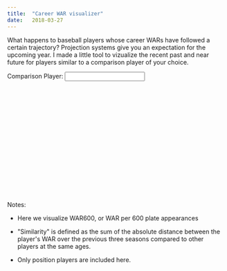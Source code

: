 ```yaml
---
title:  "Career WAR visualizer"
date:   2018-03-27
---
```

What happens to baseball players whose career WARs have followed a certain trajectory? Projection systems give you an expectation for the upcoming year. I made a little tool to vizualize the recent past and near future for players similar to a comparison player of your choice.


<style>
    .baseline {
        fill: none;
        stroke: red;
        stroke-linejoin: round;
        stroke-linecap: round;
        stroke-width: 4.5;
    }
    .similar {
        fill: none;
        stroke: #999999;
        stroke-linejoin: round;
        stroke-linecap: round;
        stroke-width: 2;
    }

    .svg-container{
         display: inline-block;
         position: relative;
         width: 100%;
         vertical-align: middle; /* top | middle | bottom ... do what you want */
    }

    .my-svg{ /* svg into : object, img or inline */
        display: block;
        position: absolute;
        top: 0;
        left: 0;
        width: 100%; /* only required for <img /> */
    }
    form {
        display:inline;
    }
    text {
        font-size:20px;
    }
</style>

<div>Comparison Player: 
<form id="playerForm">
    <input type="text" id="inputPlayerName">
</form>
</div>
<div class="svg-container">
    <svg preserveAspectRatio="xMinYMin meet" viewBox="0 0 960 500">
    </svg>
</div>

<link rel="stylesheet" href="auto-complete.css">
<script src="https://d3js.org/d3.v4.min.js"></script>
<script src="auto-complete.min.js"></script>
<script type="text/javascript">
    var svg = d3.select("svg"),
    margin = {top: 20, right: 20, bottom: 30, left: 50},
    width = 960 - margin.left - margin.right,
    height = 500 - margin.top - margin.bottom,
    g = svg.append("g").attr("transform", "translate(" + margin.left + "," + margin.top + ")"),
    players;
    
    var x = d3.scaleLinear()
        .domain([28, 33])
        .rangeRound([0, width]);
    var y = d3.scaleLinear()
            .domain([-2, 10])
            .rangeRound([height, 0]);

    g.append("g")
        .attr("class", "xaxis")
        .attr("transform", "translate(0," + height + ")")
        .call(d3.axisBottom(x).ticks(5).tickFormat(d3.format(".0f")));
    
    g.append("g")
        .call(d3.axisLeft(y))
        .append("text")
        .attr("fill", "#000")
        .attr("transform", "rotate(-90)")
        .attr("y", 6)
        .attr("dy", ".71em")
        .attr("text-anchor", "end")
        .text("WAR600");


    function compareTo(baseId){
        // update for future years
        const comparisonYear = 2017;
        // could be changed via UI
        const yearsToConsider = 3;

        var baselinePlayer = players.find((d) => d.key == baseId);

        // look back number of years requested
        const minAge = (baselinePlayer.values[0].Age - baselinePlayer.values[0].Season +
                         comparisonYear - yearsToConsider + 1);
        // two years past comparison year
        const maxAge = minAge + yearsToConsider+1;
        // only want to compare to players with an appropriate future
        comparable = players.filter((player)=> player.values.some((obj)=>obj.Age == maxAge));
        // add in original player
        comparable.push(baselinePlayer)
        // calculate difference for comparables and add to object
        comparable = comparable.map(function(player){
            player.difference = difference(baselinePlayer, player, minAge, maxAge);
            return player
        });
        
        // take twenty most similar players
        var similar = comparable.sort((player1,player2) => player1.difference-player2.difference).slice(0, 21);
        
        // sort by Age for graphing
        similar = similar.map((player) => {
            player.values = player.values.sort((year1, year2) => year1.Age - year2.Age);
            return player;
            });
        
        // create x scale from minimum age to maximum age
        x = d3.scaleLinear()
            .domain([minAge, maxAge])
            .rangeRound([0, width]);

        // line function based on defined x and y scales
        line = d3.line()
            .x((d) => x(d.Age))
            .y((d) => y(d.WAR600));

        // update axis
        g.select(".xaxis")
            .call(d3.axisBottom(x).ticks(yearsToConsider+2).tickFormat(d3.format(".0f")));

        // update selection for similar players
        var similarSelection = g.selectAll("path.similar")
            .data(similar.slice(1,21));
        
        // update selection for baseline player
        var baselineSelection = g.selectAll("path.baseline")
            .data(similar.slice(0,1));

        // remove outgoing data
        similarSelection.exit().remove();
        baselineSelection.exit().remove();

        // for new similar players, draw lines
        // opacity depends exponentially on similarity
        similarSelection
            .enter()
            .append("path")
            .attr("class", "similar")
            .merge(similarSelection)
            .attr("d", (d) => line(d.values.filter((d)=>d.Age >= minAge && d.Age <= maxAge)))
            .style("stroke-opacity", (d)=>1.54*Math.exp(-d.difference*1.74));

        // draw new baseline player
        baselineSelection
            .enter()
            .append("path")
            .attr("class", "baseline")
            .merge(baselineSelection)
            .attr("d", (d) => line(d.values.filter((d)=>d.Age >= minAge && d.Age <= maxAge)));
    }
    
    function difference(baselinePlayer, comparisonPlayer, minAge, maxAge){
        const mostRecentAge = (maxAge - 2);
        totalDiff = baselinePlayer.values.reduce((runningTotal, currentObj) => {
            baselineAge = currentObj.Age;
            if (baselineAge >= minAge && baselineAge <= maxAge){
                correspondingPlayerYear = comparisonPlayer.values.find((d)=>d.Age == baselineAge);
                var currentDiff = Math.abs(+currentObj.WAR600 - 
                    (correspondingPlayerYear ? +correspondingPlayerYear.WAR600 : 0));
                if (baselineAge == mostRecentAge){
                    currentDiff = currentDiff * 0.6;
                } else if (baselineAge == mostRecentAge - 1){
                    currentDiff = currentDiff * 0.3;
                } else if (baselineAge == mostRecentAge - 2){
                    currentDiff = currentDiff * 0.1;
                }
            } else {
                currentDiff = 0;
            }
            
            return runningTotal + currentDiff;
        }, 0);

        return totalDiff;
    }

    document.addEventListener("DOMContentLoaded", function(){
            // Handler when the DOM is fully loaded

            d3.csv("seasons.csv", function(data){
                // create array of players indexed by playerid
            players = d3.nest()
                        .key((d)=>d.playerid)
                        .entries(data);
            // calculate WAR600 for each player-year
            players = players.map((playerObject) => {
                playerObject.values = playerObject.values.map((year) => {
                    year.WAR600 = (+year.WAR / + year.PA) * 600;
                    return year;
                })
                return playerObject;
            });

            // players who have a recent season can be chosen for comparison
            var recentPlayers = players.filter((player) => player.values.some((d)=>d.Season == "2017"));
            // get name out of one of the seasons for player
            recentPlayers = recentPlayers.map((d) => ({id: d.key, Name: d.values[0].Name}));
            
            // create autoComplete based on player names
            new autoComplete({
                selector: '#inputPlayerName',
                minChars: 2,
                source: function(term, suggest){
                    term = term.toLowerCase();
                    var matches = [];
                    for (i=0; i<recentPlayers.length; i++) {
                        if (~recentPlayers[i].Name.toLowerCase().indexOf(term)) {
                            matches.push(recentPlayers[i]);
                        }
                    }
                    suggest(matches);
                },
                // render options in autocomplete with player name and player id as attribute
                renderItem: function (item, search){
                        search = search.replace(/[-\/\\^$*+?.()|[\]{}]/g, '\\$&');
                        var re = new RegExp("(" + search.split(' ').join('|') + ")", "gi");
                        return '<div class="autocomplete-suggestion" data-id="' +
                                item.id + '" data-name="' + item.Name + '" data-val="' + 
                                search + '">'+item.Name.replace(re, "<b>$1</b>")+'</div>';
                    },
                // upon selection, get player name and call function to compare others to player
                onSelect: function(e, term, item){
                        playerid = +item.getAttribute('data-id');
                        document.getElementById("inputPlayerName").value = item.textContent;
                        compareTo(playerid);
                    }
            });
        });

    });

</script>

Notes: 

- Here we visualize WAR600, or WAR per 600 plate appearances

- "Similarity" is defined as the sum of the absolute distance between the player's WAR over the previous three seasons compared to other players at the same ages.

- Only position players are included here.
